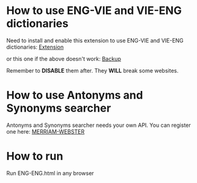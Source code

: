 # How to use ENG-VIE and VIE-ENG dictionaries
Need to install and enable this extension to use ENG-VIE and VIE-ENG dictionaries: [Extension](https://chrome.google.com/webstore/detail/allow-cors-access-control/lhobafahddgcelffkeicbaginigeejlf)

or this one if the above doesn't work: [Backup](https://chrome.google.com/webstore/detail/moesif-origin-cors-change/digfbfaphojjndkpccljibejjbppifbc)

Remember to **DISABLE** them after. They **WILL** break some websites.

# How to use Antonyms and Synonyms searcher
Antonyms and Synonyms searcher needs your own API. You can register one here: [MERRIAM-WEBSTER](https://www.dictionaryapi.com/products/api-collegiate-thesaurus)

# How to run
Run ENG-ENG.html in any browser
